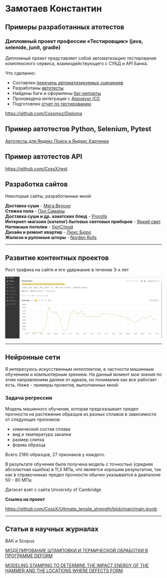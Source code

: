 # Замотаев Константин

## Примеры разработанных атотестов

### Дипломный проект профессии «Тестировщик» (java, selenide, junit, gradle)
Дипломный проект представляет собой автоматизацию тестирования комплексного сервиса, взаимодействующего с СУБД и API Банка.

Что сделанно:
* Составлен [перечень автоматизируемых сценариев](https://github.com/Cossmoz/Diploma/blob/master/Documents/Plan.md)
* Разработаны [автотесты](https://github.com/Cossmoz/Diploma/tree/master/src/test/java/ru/netology)
* Найдены баги и оформлены [баг-репорты](https://github.com/Cossmoz/Diploma/issues)
* Произведена интеграция c [Appveyor (СI)](https://ci.appveyor.com/project/Cossmoz61571/diploma)
* Подготовлен [отчет по тестированию](https://github.com/Cossmoz/Diploma/blob/master/Documents/Report.md)


https://github.com/Cossmoz/Diploma

## Пример автотестов Python, Selenium, Pytest
[Автотесты для Яндекс Поиск и Яндекс Картинки](https://github.com/CossX/tensorTzZamotaev)

## Пример автотестов API

https://github.com/CossX/rest

## Разработка сайтов
Некоторые сайты, разработанные мной:

**Доставка суши** - [Мега Вкусно](https://mega-vkusno.ru/)<br>
**Стяжка пола** - [Пол Самары](https://polsamara.ru/)<br>
**Доставка суши и др. азиатских блюд** - [Prorolls](https://prorolls.ru/)<br>
**Интернет-магазин (каталог) бытовых световых приборов** - [Яркий свет](https://svetusrf.ru/)<br>
**Натяжные потолки** - [УютСтрой](https://potolkius.ru/)<br>
**Дизайн и ремонт квартир** - [Люкс Бюро](https://burolux.ru/)<br>
**Жалюзи и рулонные шторы** - [Norden Rolls](http://norden-rolls.ru/)<br>

***
## Развитие контентных проектов

Рост трафика на сайте и его удержание в течение 3-х лет

![статистика](https://github.com/CossX/myfiles/blob/main/2020-10-28_003725.jpg)


***
## Нейронные сети


Я интересуюсь искусственным интеллектом, в частности машинным обучением и компьютерным зрением. На данный момент мои знания по этим направлениям далеки от идеала, но понимание как все работает есть. Ниже - примеры проектов, выполненных мной.


### Задача регрессии 
Модель машинного обучения, которая предсказывает предел прочности на растяжение образцов из разных сплавов в зависимости от следующих признаков:
* химический состав сплава
* вид и температура закалки
* размер слитка
* форма образца


Всего 2180 образцов, 27 признаков у каждого. 


В результате обучения была получена модель с точностью (средняя абсолютная ошибка) в 11,5 МПа, что является хорошим результатом, так как в справочниках предел прочности обычно указывается в диапазоне 50 - 80 МПа.


Датасет взят с сайта University of Cambridge


**Ссылка на проект**


https://github.com/CossX/Ultimate_tensile_strength/blob/main/main.ipynb


***
## Статьи в научных журналах

ВАК и Scopus<br>


[МОДЕЛИРОВАНИЕ ШТАМПОВКИ И ТЕРМИЧЕСКОЙ ОБРАБОТКИ В ПРОГРАММЕ DEFORM](https://github.com/CossX/myfiles/blob/main/modelirovanie-shtampovki-i-termicheskoy-obrabotki-v-programme-deform.pdf)


[MODELING STAMPING TO DETERMINE THE IMPACT ENERGY OF THE HAMMER AND THE LOCATIONS WHERE DEFECTS FORM](https://github.com/CossX/myfiles/blob/main/zamotaev2016.pdf)
